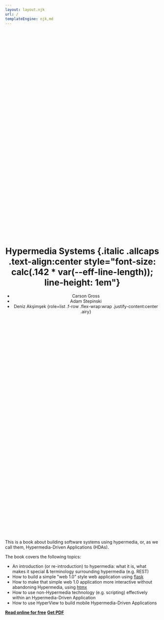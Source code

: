 ```yaml
---
layout: layout.njk
url: /
templateEngine: njk,md
---
```


<header style="min-height: 40vh; display: grid; place-items: center">
<div>

# Hypermedia Systems {.italic .allcaps .text-align:center style="font-size: calc(.142 * var(--eff-line-length)); line-height: 1em"}

 - Carson&nbsp;Gross
 - Adam&nbsp;Stepinski
 - Deniz&nbsp;Akşimşek
{role=list .f-row .flex-wrap:wrap .justify-content:center .airy}

</div>
</header>

<main>

This is a book about building software systems using hypermedia, or, as we call them, Hypermedia-Driven Applications (HDAs).

The book covers the following topics:

* An introduction (or re-introduction) to hypermedia: what it is, what makes it special & terminology surrounding hypermedia (e.g. REST)
* How to build a simple "web 1.0" style web application using [flask](https://flask.palletsprojects.com/)
* How to make that simple web 1.0 application more interactive without abandoning Hypermedia, using [htmx](https://htmx.org)
* How to use non-Hypermedia technology (e.g. scripting) effectively within an Hypermedia-Driven Application
* How to use HyperView to build mobile Hypermedia-Driven Applications

<p class="f-row flex-wrap:wrap justify-content:center" style="column-gap: calc(.5 * var(--gap))">
<strong><a href="/book/contents" class="<button>">Read online for free</a></strong>
<strong><a href="#" class="<button>">Get PDF</a></strong>
</p>

</main>
